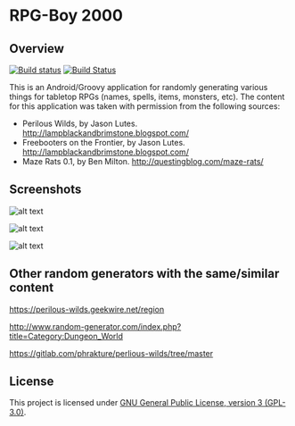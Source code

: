 # RPG-Boy 2000

## Overview

[![Build status](https://circleci.com/gh/stevesea/RPGpad.svg?&style=shield&circle-token=d5b638c2be4157b4b3bdd347bd139c392968d7db)](https://circleci.com/gh/stevesea/RPGpad)
[![Build Status](https://travis-ci.org/stevesea/RPGpad.svg?branch=master)](https://travis-ci.org/stevesea/RPGpad)

This is an Android/Groovy application for randomly generating various
things for tabletop RPGs (names, spells, items, monsters, etc). The
content for this application was taken with permission from the following
sources:

* Perilous Wilds, by Jason Lutes. http://lampblackandbrimstone.blogspot.com/
* Freebooters on the Frontier, by Jason Lutes. http://lampblackandbrimstone.blogspot.com/
* Maze Rats 0.1, by Ben Milton. http://questingblog.com/maze-rats/


## Screenshots

![alt text](https://github.com/stevesea/RPGpad/raw/master/docs/images/nav_drawer.png "Sliding nav bar, acknowledgements")

![alt text](https://github.com/stevesea/RPGpad/raw/master/docs/images/mr_chars.png "Maze Rats - characters")

![alt text](https://github.com/stevesea/RPGpad/raw/master/docs/images/mr_monsters.png "Maze Rats - monsters")

## Other random generators with the same/similar content

https://perilous-wilds.geekwire.net/region

http://www.random-generator.com/index.php?title=Category:Dungeon_World

https://gitlab.com/phrakture/perlious-wilds/tree/master

## License
This project is licensed under [GNU General Public License, version 3 (GPL-3.0)](https://opensource.org/licenses/GPL-3.0).

